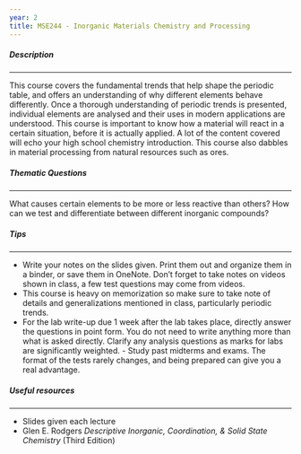 ```yaml
---
year: 2
title: MSE244 - Inorganic Materials Chemistry and Processing
---
```


##### Description

* * *


This course covers the fundamental trends that help shape the periodic table, and offers an understanding of why different elements behave differently. Once a thorough understanding of periodic trends is presented, individual elements are analysed and their uses in modern applications are understood. This course is important to know how a material will react in a certain situation, before it is actually applied. A lot of the content covered will echo your high school chemistry introduction. This course also dabbles in material processing from natural resources such as ores.

##### Thematic Questions

* * *


What causes certain elements to be more or less reactive than others?
How can we test and differentiate between different inorganic compounds?

##### Tips

* * *


  -   Write your notes on the slides given. Print them out and organize them in a binder, or save them in OneNote. Don’t forget to take notes on videos shown in class, a few test questions may come from videos.
  -   This course is heavy on memorization so make sure to take note of details and generalizations mentioned in class, particularly periodic trends.
  -   For the lab write-up due 1 week after the lab takes place, directly answer the questions in point form. You do not need to write anything more than what is asked directly. Clarify any analysis questions as marks for labs are significantly weighted.
    -  Study past midterms and exams. The format of the tests rarely changes, and being prepared can give you a real advantage.

##### Useful resources

* * *


 - Slides given each lecture
 - Glen E. Rodgers <i>Descriptive Inorganic, Coordination, &amp; Solid State Chemistry</i> (Third Edition)
